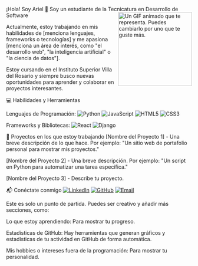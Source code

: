 ¡Hola! Soy Ariel 👋
Soy un estudiante de la Tecnicatura en Desarrollo de Software
<img src="https://i.gifer.com/PsKr.gif" alt="Un GIF animado que te representa. Puedes cambiarlo por uno que te guste más." width="200" align="right"/>

Actualmente, estoy trabajando en mis habilidades de [menciona lenguajes, frameworks o tecnologías] y me apasiona [menciona un área de interés, como "el desarrollo web", "la inteligencia artificial" o "la ciencia de datos"].

Estoy cursando en el Instituto Superior Villa del Rosario y siempre busco nuevas oportunidades para aprender y colaborar en proyectos interesantes.

💻 Habilidades y Herramientas

Lenguajes de Programación:
![Python](https://img.shields.io/badge/-Python-3776AB?style=flat&logo=python&logoColor=white)
![JavaScript](https://img.shields.io/badge/-JavaScript-F7DF1E?style=flat&logo=javascript&logoColor=black)
![HTML5](https://img.shields.io/badge/-HTML5-E34F26?style=flat&logo=html5&logoColor=white)
![CSS3](https://img.shields.io/badge/-CSS3-1572B6?style=flat&logo=css3&logoColor=white)

Frameworks y Bibliotecas:
![React](https://img.shields.io/badge/-React-61DAFB?style=flat&logo=react&logoColor=black)
![Django](https://img.shields.io/badge/-Django-092E20?style=flat&logo=django&logoColor=white)

🌱 Proyectos en los que estoy trabajando
[Nombre del Proyecto 1] - Una breve descripción de lo que hace. Por ejemplo: "Un sitio web de portafolio personal para mostrar mis proyectos."

[Nombre del Proyecto 2] - Una breve descripción. Por ejemplo: "Un script en Python para automatizar una tarea específica."

[Nombre del Proyecto 3] - Describe tu proyecto.

📬 Conéctate conmigo
[![LinkedIn](https://img.shields.io/badge/-LinkedIn-0077B5?style=flat&logo=linkedin&logoColor=white)](https://www.linkedin.com/in/tu-perfil/)
[![GitHub](https://img.shields.io/badge/-GitHub-181717?style=flat&logo=github&logoColor=white)](https://github.com/tu-perfil/)
[![Email](https://img.shields.io/badge/-Email-D14836?style=flat&logo=gmail&logoColor=white)](mailto:tu-email@example.com)

Este es solo un punto de partida. Puedes ser creativo y añadir más secciones, como:

Lo que estoy aprendiendo: Para mostrar tu progreso.

Estadísticas de GitHub: Hay herramientas que generan gráficos y estadísticas de tu actividad en GitHub de forma automática.

Mis hobbies o intereses fuera de la programación: Para mostrar tu personalidad.
